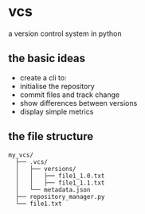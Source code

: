 # vcs
a version control system in python
## the basic ideas
* create a cli to:
 * initialise the repository
 * commit files and track change
 * show differences between versions
 * display simple metrics
## the file structure
```
my_vcs/
  ├── .vcs/
  │   ├── versions/
  │   │   ├── file1_1.0.txt
  │   │   ├── file1_1.1.txt
  │   └── metadata.json
  ├── repository_manager.py
  └── file1.txt
```
